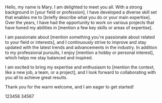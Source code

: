 Hello, my name is Mary. I am delighted to meet you all. With a strong background in [your field or profession], I have developed a diverse skill set that enables me to [briefly describe what you do or your main expertise]. Over the years, I have had the opportunity to work on various projects that have honed my abilities in [mention a few key skills or areas of expertise].

I am passionate about [mention something you're passionate about related to your field or interests], and I continuously strive to improve and stay updated with the latest trends and advancements in the industry. In addition to my professional pursuits, I enjoy [mention a hobby or personal interest], which helps me stay balanced and inspired.

I am excited to bring my expertise and enthusiasm to [mention the context, like a new job, a team, or a project], and I look forward to collaborating with you all to achieve great results.

Thank you for the warm welcome, and I am eager to get started!

123456
34567
